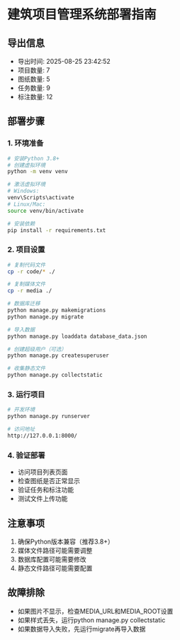# 建筑项目管理系统部署指南

## 导出信息
- 导出时间: 2025-08-25 23:42:52
- 项目数量: 7
- 图纸数量: 5
- 任务数量: 9
- 标注数量: 12

## 部署步骤

### 1. 环境准备
```bash
# 安装Python 3.8+
# 创建虚拟环境
python -m venv venv

# 激活虚拟环境
# Windows:
venv\Scripts\activate
# Linux/Mac:
source venv/bin/activate

# 安装依赖
pip install -r requirements.txt
```

### 2. 项目设置
```bash
# 复制代码文件
cp -r code/* ./

# 复制媒体文件
cp -r media ./

# 数据库迁移
python manage.py makemigrations
python manage.py migrate

# 导入数据
python manage.py loaddata database_data.json

# 创建超级用户（可选）
python manage.py createsuperuser

# 收集静态文件
python manage.py collectstatic
```

### 3. 运行项目
```bash
# 开发环境
python manage.py runserver

# 访问地址
http://127.0.0.1:8000/
```

### 4. 验证部署
- 访问项目列表页面
- 检查图纸是否正常显示
- 验证任务和标注功能
- 测试文件上传功能

## 注意事项
1. 确保Python版本兼容（推荐3.8+）
2. 媒体文件路径可能需要调整
3. 数据库配置可能需要修改
4. 静态文件路径可能需要配置

## 故障排除
- 如果图片不显示，检查MEDIA_URL和MEDIA_ROOT设置
- 如果样式丢失，运行python manage.py collectstatic
- 如果数据导入失败，先运行migrate再导入数据
